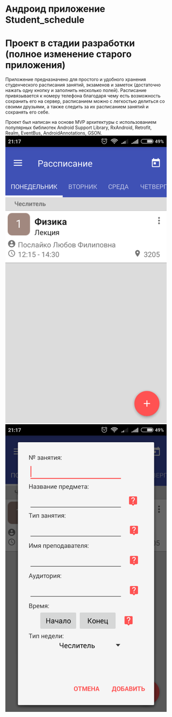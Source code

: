 # Андроид приложение Student_schedule
# Проект в стадии разработки (полное изменение старого приложения)
Приложение предназначено для простого и удобного хранения студенческого расписания занятий, 
экзаменов и заметок (достаточно нажать одну кнопку и заполнить несколько полей). 
Расписание привязывается к номеру телефона благодаря чему есть возможность сохранить его на сервер, 
расписанием можно с легкостью делиться со своими друзьями, а также следить за их расписанием занятий и сохранять его себе.

Проект был написан на основе MVP архитектуры с использованием популярных библиотек Android Support Library, RxAndroid, Retrofit,
Realm, EventBus, AndroidAnnotations, GSON.
![Скриншот_1](https://github.com/lepekha/Student_schedule/blob/master/Screenshot_1.png)
![Скриншот_2](https://github.com/lepekha/Student_schedule/blob/master/Screenshot_2.png)
